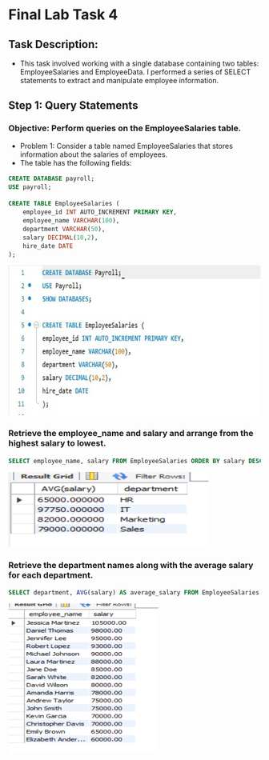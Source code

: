# Final Lab Task 4

## Task Description:

- This task involved working with a single database containing two tables: EmployeeSalaries and EmployeeData. I performed a series of SELECT statements to extract and manipulate employee information.

## Step 1: Query Statements

### Objective: Perform queries on the EmployeeSalaries table.

- Problem 1: Consider a table named EmployeeSalaries that stores information about the salaries of employees.
- The table has the following fields:
  
```sql
CREATE DATABASE payroll;
USE payroll;

CREATE TABLE EmployeeSalaries (
    employee_id INT AUTO_INCREMENT PRIMARY KEY,
    employee_name VARCHAR(100),
    department VARCHAR(50),
    salary DECIMAL(10,2),
    hire_date DATE
);
```
<img src="Images/emp_sal_tbl.png" width="600" height="300">

### Retrieve the employee_name and salary and arrange from the highest salary to lowest.

```sql
SELECT employee_name, salary FROM EmployeeSalaries ORDER BY salary DESC;
```
<img src="Images/emp_name_salary.png" width="400" height="150">

### Retrieve the department names along with the average salary for each department.

```sql
SELECT department, AVG(salary) AS average_salary FROM EmployeeSalaries GROUP BY department;
```
<img src="Images/depart_avg_sal.png" width="300" height="300">

